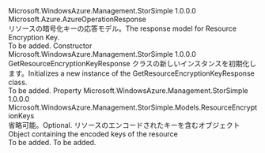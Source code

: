 <Type Name="GetResourceEncryptionKeyResponse" FullName="Microsoft.WindowsAzure.Management.StorSimple.Models.GetResourceEncryptionKeyResponse">
  <TypeSignature Language="C#" Value="public class GetResourceEncryptionKeyResponse : Microsoft.Azure.AzureOperationResponse" />
  <TypeSignature Language="ILAsm" Value=".class public auto ansi beforefieldinit GetResourceEncryptionKeyResponse extends Microsoft.Azure.AzureOperationResponse" />
  <TypeSignature Language="DocId" Value="T:Microsoft.WindowsAzure.Management.StorSimple.Models.GetResourceEncryptionKeyResponse" />
  <TypeSignature Language="VB.NET" Value="Public Class GetResourceEncryptionKeyResponse&#xA;Inherits AzureOperationResponse" />
  <TypeSignature Language="F#" Value="type GetResourceEncryptionKeyResponse = class&#xA;    inherit AzureOperationResponse" />
  <AssemblyInfo>
    <AssemblyName>Microsoft.WindowsAzure.Management.StorSimple</AssemblyName>
    <AssemblyVersion>1.0.0.0</AssemblyVersion>
  </AssemblyInfo>
  <Base>
    <BaseTypeName>Microsoft.Azure.AzureOperationResponse</BaseTypeName>
  </Base>
  <Interfaces />
  <Docs>
    <summary>
            <span data-ttu-id="1eaa4-101">リソースの暗号化キーの応答モデル。</span><span class="sxs-lookup"><span data-stu-id="1eaa4-101">The response model for Resource Encryption Key.</span></span>
            </summary>
    <remarks>To be added.</remarks>
  </Docs>
  <Members>
    <Member MemberName=".ctor">
      <MemberSignature Language="C#" Value="public GetResourceEncryptionKeyResponse ();" />
      <MemberSignature Language="ILAsm" Value=".method public hidebysig specialname rtspecialname instance void .ctor() cil managed" />
      <MemberSignature Language="DocId" Value="M:Microsoft.WindowsAzure.Management.StorSimple.Models.GetResourceEncryptionKeyResponse.#ctor" />
      <MemberSignature Language="VB.NET" Value="Public Sub New ()" />
      <MemberType>Constructor</MemberType>
      <AssemblyInfo>
        <AssemblyName>Microsoft.WindowsAzure.Management.StorSimple</AssemblyName>
        <AssemblyVersion>1.0.0.0</AssemblyVersion>
      </AssemblyInfo>
      <Parameters />
      <Docs>
        <summary>
            <span data-ttu-id="1eaa4-102">GetResourceEncryptionKeyResponse クラスの新しいインスタンスを初期化します。</span><span class="sxs-lookup"><span data-stu-id="1eaa4-102">Initializes a new instance of the GetResourceEncryptionKeyResponse class.</span></span>
            </summary>
        <remarks>To be added.</remarks>
      </Docs>
    </Member>
    <Member MemberName="ResourceEncryptionKeys">
      <MemberSignature Language="C#" Value="public Microsoft.WindowsAzure.Management.StorSimple.Models.ResourceEncryptionKeys ResourceEncryptionKeys { get; set; }" />
      <MemberSignature Language="ILAsm" Value=".property instance class Microsoft.WindowsAzure.Management.StorSimple.Models.ResourceEncryptionKeys ResourceEncryptionKeys" />
      <MemberSignature Language="DocId" Value="P:Microsoft.WindowsAzure.Management.StorSimple.Models.GetResourceEncryptionKeyResponse.ResourceEncryptionKeys" />
      <MemberSignature Language="VB.NET" Value="Public Property ResourceEncryptionKeys As ResourceEncryptionKeys" />
      <MemberSignature Language="F#" Value="member this.ResourceEncryptionKeys : Microsoft.WindowsAzure.Management.StorSimple.Models.ResourceEncryptionKeys with get, set" Usage="Microsoft.WindowsAzure.Management.StorSimple.Models.GetResourceEncryptionKeyResponse.ResourceEncryptionKeys" />
      <MemberType>Property</MemberType>
      <AssemblyInfo>
        <AssemblyName>Microsoft.WindowsAzure.Management.StorSimple</AssemblyName>
        <AssemblyVersion>1.0.0.0</AssemblyVersion>
      </AssemblyInfo>
      <ReturnValue>
        <ReturnType>Microsoft.WindowsAzure.Management.StorSimple.Models.ResourceEncryptionKeys</ReturnType>
      </ReturnValue>
      <Docs>
        <summary>
            <span data-ttu-id="1eaa4-103">省略可能。</span><span class="sxs-lookup"><span data-stu-id="1eaa4-103">Optional.</span></span> <span data-ttu-id="1eaa4-104">リソースのエンコードされたキーを含むオブジェクト</span><span class="sxs-lookup"><span data-stu-id="1eaa4-104">Object containing the encoded keys of the resource</span></span>
            </summary>
        <value>To be added.</value>
        <remarks>To be added.</remarks>
      </Docs>
    </Member>
  </Members>
</Type>